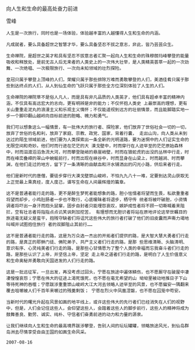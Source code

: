 向人生和生命的最高处奋力前进

雪峰


    人生是一次旅行，同时也是一场体验，体验越丰富的人越懂得人生和生命的内涵。

    凡成就者，要么具备超世之智慧才华，要么具备坚忍不拔之意志，非此，皆乃芸芸众生。

    生命禅院，是超世之英才和具有坚忍不拔意志者汇聚一起向人生和生命的珠穆朗玛峰攀登的能量吸收和释放处，是前无古人后无来者的人类史上的一次伟大壮举，是人类精英荟萃一起的一次劲舞、一次绝唱、一次极限旅行、一次向未知领域的壮烈探险。

    皇冠只属于攀登上顶峰的人们，荣耀只属于那些排除万难而勇敢攀登的人们，美酒佳肴只属于那些到达终点的人们，从人到仙生命的飞跃只属于那些全方位深刻体验了人生的人们。

    生命禅院的禅院草不是俗人凡人，而是具有非凡品质的人类英才，他们具有超卓丰富的精神内涵，不仅具有高远宏大的志向，更有明辨是非的能力；不仅怀抱人类史 上最崇高的理想，更有关山重重走泥丸的浪漫主义和乐观主义情怀；不仅能遥视到远方的壮丽情景，而且能脚踏实地一步一个脚印翻山越岭向目标前进的胆略、魄力和勇气。

    我们可以想象这么一幅情景，有一批伟大的旅行者、探险家，他们放弃了世俗社会一切的一切，放弃了世俗的名和利，放弃了家庭、宗教、政党、国家，背着行囊， 走出山沟，向人类从未到达过的陌生领域前进，他们要为人类探索出一条全新的光明道路，要为迷惘中的人们证实生命的无限空间和奇妙。他们时而行进在茫茫的大 漠戈壁中，时而穿行在人迹罕至的茫茫原始森林中，时而泅渡滔滔急流大河，时而攀登陡峭的悬崖峭壁，时而在狼蛇虎豹出没的丛林中行走，时而在峰峦叠嶂的翠山中蜿蜒前行，时而出现在峡谷中，时而显身在山梁上，时而越涧、时而攀渊，在他们走过的地方，留下了一条清晰的由献血和汗水铺洒出的闪光小路，供后来者行走。

    他们是新时代的唐僧，要徒步穿行大漠戈壁崇山峻岭，不怕九九八十一难，定要到达灵山获取无上正觉最上乘真经，度人度己，谱写生命在人间最辉煌的篇章。

    这不是普通者能行走的路，更不是醉生梦死者能想象的路，胆小怯懦者将望而生畏，私欲重重者将望而却步，小鸡肚肠者一步也不敢行，心底暧昧者将退步，栖守传 统者将被吓破胆，小资情调者将吓出一身汗而抱头鼠窜，固步自封者只能埋怨哀叹，嫉妒成性者将不顾一切嘶喊着来阻拦，空有壮志者将指指点点讥笑讽刺加挖苦， 有理想而无胆识者将站在原地评论这举世瞩目的旅途毫无疑义是蛮干，抱残守缺者们将诅咒这些伟大的旅行者打破了他们的旧皮囊而声嘶力竭地叫喊并试图抱住旅行 者的双脚阻止其前行……

    这不是普通者能行走的路，这是为万众选一杰出的开拓者们提供的路，是大智大慧大勇者们行走的路，是真正的耶稣门徒、佛陀弟子、共产主义者们行走的路，是那 些思维清晰、头脑清明、意识有序、心灵纯美者们行走的路，是那些心甘情愿为了整个人类的幸福而忘我奋斗者们行走的路，是那些认识了上帝，并坚信上帝，坚定 走上帝之道者们行走的路，是明白了人生价值意义和生命奥秘并勇敢向天国进发的人们行走的路。

    这是一批远征军，一旦出发，再没考虑过回头，宁愿在旅途中遍体鳞伤，也不愿厮守在破屋中凄凄惶惶哀怨；宁愿在伟大的征途上渴死饿死，也不愿在毫无希望的山 坳坳里被动地推日子下山等待死神的吞噬；宁愿跋涉重重崇山峻岭大江大河去领略人迹罕至的风景，也不愿偏安一隅翻来覆去咀嚼被人们千百年来嚼过的残羹剩饭； 宁愿在烈火中凤凰涅磐，也不愿在囚笼中苟安。

    当新时代的曙光升起在风景如画的地平线上，或许这些伟大的先行者们已经消失在人们的视野中，但是，人们会记住这些人，会仰望这些人，会踏着这些人的脚步前行，这些人的精神将成为鼓舞善良、勤劳、诚实、纯朴、守信者们奋勇前进的动力和力量的源泉。

    让我们继续向人生和生命的最高境界跋涉攀登，告别人间的坛坛罐罐，领略旅途风光，到仙岛群岛洲去尽情享受自由王国的如画生命风采。 
                                                                                                2007-08-16


